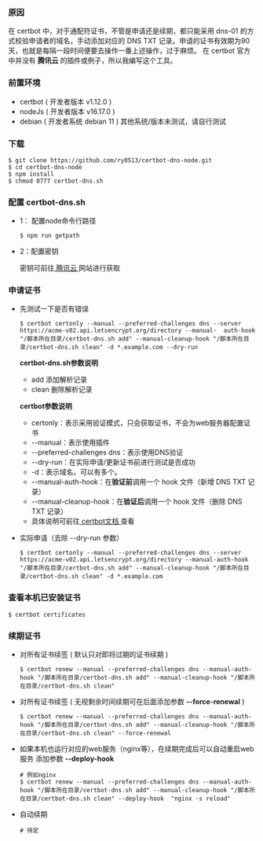 ### 原因
在 certbot 中，对于通配符证书，不管是申请还是续期，都只能采用 dns-01 的方式校验申请者的域名，手动添加对应的 DNS TXT 记录。申请的证书有效期为90天，也就是每隔一段时间便要去操作一番上述操作，过于麻烦。
在 certbot 官方中并没有 **腾讯云** 的插件或例子，所以我编写这个工具。

### 前置环境
- certbot ( 开发者版本 v1.12.0 )
- nodeJs ( 开发者版本 v16.17.0 )
- debian ( 开发者系统 debian 11 )
其他系统/版本未测试，请自行测试

### 下载

```
$ git clone https://github.com/ry0513/certbot-dns-node.git
$ cd certbot-dns-node
$ npm install
$ chmod 0777 certbot-dns.sh
```

### 配置 certbot-dns.sh

  - 1： 配置node命令行路径
    ```
    $ npm run getpath
    ```

  - 2：配置密钥

    密钥可前往[ 腾讯云 ](https://console.cloud.tencent.com/cam/capi)网站进行获取

### 申请证书

- 先测试一下是否有错误

  ```
  $ certbot certonly --manual --preferred-challenges dns --server https://acme-v02.api.letsencrypt.org/directory --manual-  auth-hook "/脚本所在目录/certbot-dns.sh add" --manual-cleanup-hook "/脚本所在目录/certbot-dns.sh clean" -d *.example.com --dry-run 
  ```
  **certbot-dns.sh参数说明**
  - add  添加解析记录
  - clean 删除解析记录

  **certbot参数说明**
  - certonly：表示采用验证模式，只会获取证书，不会为web服务器配置证书
  - --manual：表示使用插件
  - --preferred-challenges dns：表示使用DNS验证
  - --dry-run：在实际申请/更新证书前进行测试是否成功
  - -d：表示域名，可以有多个。
  - --manual-auth-hook：在**验证前**调用一个 hook 文件（新增 DNS TXT 记录）
  - --manual-cleanup-hook：在**验证后**调用一个 hook 文件（删除 DNS TXT 记录）
  - 具体说明可前往[ certbot文档 ](https://eff-certbot.readthedocs.io/en/stable/using.html#manual)查看

-  实际申请（去除 --dry-run 参数）

    ```
    $ certbot certonly --manual --preferred-challenges dns --server https://acme-v02.api.letsencrypt.org/directory --manual-auth-hook "/脚本所在目录/certbot-dns.sh add" --manual-cleanup-hook "/脚本所在目录/certbot-dns.sh clean" -d *.example.com 
    ```

### 查看本机已安装证书
```
$ certbot certificates
```
### 续期证书

 - 对所有证书续签 ( 默认只对即将过期的证书续期 )
   ```
   $ certbot renew --manual --preferred-challenges dns --manual-auth-hook "/脚本所在目录/certbot-dns.sh add" --manual-cleanup-hook "/脚本所在目录/certbot-dns.sh clean"
   ```

 - 对所有证书续签 ( 无视剩余时间续期可在后面添加参数 **--force-renewal** )
   ```
   $ certbot renew --manual --preferred-challenges dns --manual-auth-hook "/脚本所在目录/certbot-dns.sh add" --manual-cleanup-hook "/脚本所在目录/certbot-dns.sh clean" --force-renewal
   ```
 - 如果本机也运行对应的web服务（nginx等），在续期完成后可以自动重启web服务 添加参数 **--deploy-hook** 
   ```
   # 例如nginx
   $ certbot renew --manual --preferred-challenges dns --manual-auth-hook "/脚本所在目录/certbot-dns.sh add" --manual-cleanup-hook "/脚本所在目录/certbot-dns.sh clean" --deploy-hook  "nginx -s reload"
   ```


- 自动续期
  ```
  # 待定
  ```

